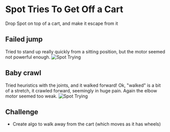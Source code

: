 # Spot Tries To Get Off a Cart
Drop Spot on top of a cart, and make it escape from it


## Failed jump
Tried to stand up really quickly from a sitting position, but the motor seemed not powerful enough.
![Spot Trying](../../docs/spot_trying.gif)


## Baby crawl
Tried heuristics with the joints, and it walked forward! Ok, "walked" is a bit of a stretch, it crawled forward, seemingly in huge pain. Again the elbow motor seemed too weak.
![Spot Trying](../../docs/spot_crawling.gif)

## Challenge
* Create algo to walk away from the cart (which moves as it has wheels)
